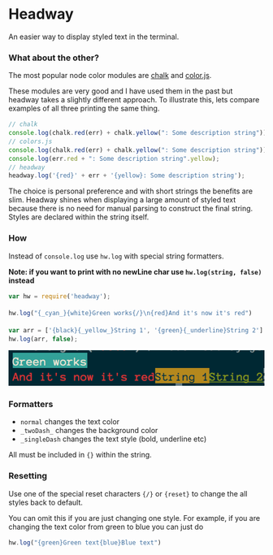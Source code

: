 # Headway
An easier way to display styled text in the terminal.

### What about the other?
The most popular node color modules are [chalk](https://github.com/sindresorhus/chalk) and [color.js](https://github.com/marak/colors.js/).

These modules are very good and I have used them in the past but headway
takes a slightly different approach. To illustrate this, lets compare examples
of all three printing the same thing.

```js
// chalk
console.log(chalk.red(err) + chalk.yellow(": Some description string"));
// colors.js
console.log(chalk.red(err) + chalk.yellow(": Some description string"));
console.log(err.red + ": Some description string".yellow);
// headway
headway.log('{red}' + err + '{yellow}: Some description string');
```

The choice is personal preference and with short strings the benefits are slim.
Headway shines when displaying a large amount of styled text because there is no
need for manual parsing to construct the final string. Styles are declared within
the string itself.

### How
Instead of `console.log` use `hw.log` with special string formatters.

**Note: if you want to print with no newLine char use `hw.log(string, false)` instead**

``` js
var hw = require('headway');

hw.log("{_cyan_}{white}Green works{/}\n{red}And it's now it's red")

var arr = ['{black}{_yellow_}String 1', '{green}{_underline}String 2']
hw.log(arr, false);
```
![Headway example](/img/example1.png)

### Formatters

- `normal` changes the text color
- `_twoDash_` changes the background color
- `_singleDash` changes the text style (bold, underline etc)

All must be included in `{}` within the string.

### Resetting
Use one of the special reset characters `{/}` or `{reset}` to change the
all styles back to default.

You can omit this if you are just changing one style. For example, if you
are changing the text color from green to blue you can just do

```js
hw.log("{green}Green text{blue}Blue text")
```


